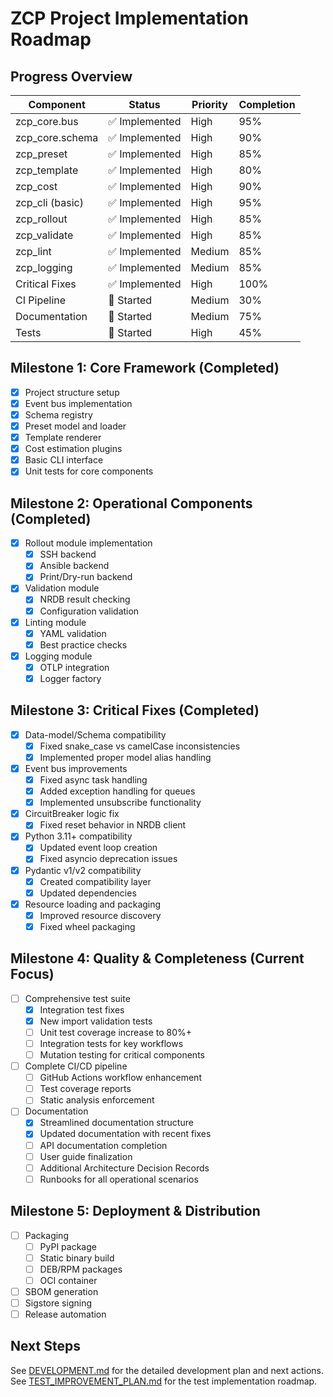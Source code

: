 # ZCP Project Implementation Roadmap

## Progress Overview

| Component | Status | Priority | Completion |
|-----------|--------|----------|------------|
| zcp_core.bus | ✅ Implemented | High | 95% |
| zcp_core.schema | ✅ Implemented | High | 90% |
| zcp_preset | ✅ Implemented | High | 85% |
| zcp_template | ✅ Implemented | High | 80% |
| zcp_cost | ✅ Implemented | High | 90% |
| zcp_cli (basic) | ✅ Implemented | High | 95% |
| zcp_rollout | ✅ Implemented | High | 85% |
| zcp_validate | ✅ Implemented | High | 85% |
| zcp_lint | ✅ Implemented | Medium | 85% |
| zcp_logging | ✅ Implemented | Medium | 85% |
| Critical Fixes | ✅ Implemented | High | 100% |
| CI Pipeline | 🚧 Started | Medium | 30% |
| Documentation | 🚧 Started | Medium | 75% |
| Tests | 🚧 Started | High | 45% |

## Milestone 1: Core Framework (Completed)

- [x] Project structure setup
- [x] Event bus implementation
- [x] Schema registry
- [x] Preset model and loader
- [x] Template renderer
- [x] Cost estimation plugins
- [x] Basic CLI interface
- [x] Unit tests for core components

## Milestone 2: Operational Components (Completed)

- [x] Rollout module implementation
  - [x] SSH backend
  - [x] Ansible backend
  - [x] Print/Dry-run backend
- [x] Validation module
  - [x] NRDB result checking
  - [x] Configuration validation
- [x] Linting module
  - [x] YAML validation
  - [x] Best practice checks
- [x] Logging module
  - [x] OTLP integration
  - [x] Logger factory

## Milestone 3: Critical Fixes (Completed)

- [x] Data-model/Schema compatibility
  - [x] Fixed snake_case vs camelCase inconsistencies
  - [x] Implemented proper model alias handling
- [x] Event bus improvements
  - [x] Fixed async task handling
  - [x] Added exception handling for queues
  - [x] Implemented unsubscribe functionality
- [x] CircuitBreaker logic fix
  - [x] Fixed reset behavior in NRDB client
- [x] Python 3.11+ compatibility
  - [x] Updated event loop creation
  - [x] Fixed asyncio deprecation issues
- [x] Pydantic v1/v2 compatibility
  - [x] Created compatibility layer
  - [x] Updated dependencies
- [x] Resource loading and packaging
  - [x] Improved resource discovery
  - [x] Fixed wheel packaging

## Milestone 4: Quality & Completeness (Current Focus)

- [ ] Comprehensive test suite
  - [x] Integration test fixes
  - [x] New import validation tests
  - [ ] Unit test coverage increase to 80%+
  - [ ] Integration tests for key workflows
  - [ ] Mutation testing for critical components
- [ ] Complete CI/CD pipeline
  - [ ] GitHub Actions workflow enhancement
  - [ ] Test coverage reports
  - [ ] Static analysis enforcement
- [ ] Documentation
  - [x] Streamlined documentation structure
  - [x] Updated documentation with recent fixes
  - [ ] API documentation completion
  - [ ] User guide finalization
  - [ ] Additional Architecture Decision Records
  - [ ] Runbooks for all operational scenarios

## Milestone 5: Deployment & Distribution

- [ ] Packaging
  - [ ] PyPI package
  - [ ] Static binary build
  - [ ] DEB/RPM packages
  - [ ] OCI container
- [ ] SBOM generation
- [ ] Sigstore signing
- [ ] Release automation

## Next Steps

See [DEVELOPMENT.md](DEVELOPMENT.md) for the detailed development plan and next actions.
See [TEST_IMPROVEMENT_PLAN.md](docs/TEST_IMPROVEMENT_PLAN.md) for the test implementation roadmap.

